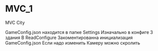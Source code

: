 # MVC_1
MVC City

GameConfig.json находится в папке Settings 
Изначально в конфиге 3 здания
В ReadConfigure Закоментированна инициализация GameConfig.json Если надо изменить
Камеру можно скролить
